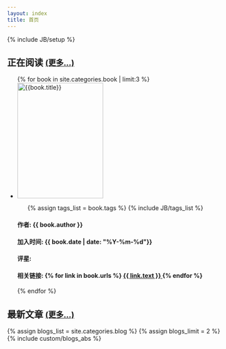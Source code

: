 ```yaml
---
layout: index
title: 首页
---
```

{% include JB/setup %}
<h2>正在阅读 <a href="{{ HOME_PATH }}book" style="font-size:18px">(更多...)</a></h2>
<div class="row-fluid">
    <ul class="thumbnails">
    {% for book in site.categories.book | limit:3 %}
        <li class="span3">
            <div class="thumbnail"> 
                <a href="{{ book.url }}" class="thumbnail"> 
                    <img style="width: 200px; height: 270px;" class="img-rounded" alt="{{book.title}}" src="book/covers/{{ book.cover }}">
                </a>
                <div class="caption">
                    <ul class="tag_box inline">
                        {% assign tags_list = book.tags %}
                        {% include JB/tags_list %}
                    </ul>
                    <h4>作者: {{ book.author }}</h4>
                    <h4>加入时间: {{ book.date | date: "%Y-%m-%d"}}</h4>
                    <h4>评星: <span class="allstar{{ book.star }}"></span></h4>
                    <h4>相关链接: 
                        {% for link in book.urls %}
                        <a class="btn btn-primary btn-mini" href="{{ link.url }}">{{ link.text }} </a>
                        {% endfor %}
                    </h4> 
                </div>
            </div>
        </li>
    {% endfor %}
    </ul>
</div>
<h2>最新文章 <a href="{{ HOME_PATH }}blog" style="font-size:18px">(更多...)</a></h2>
{% assign blogs_list = site.categories.blog %}
{% assign blogs_limit = 2 %}
{% include custom/blogs_abs %}
